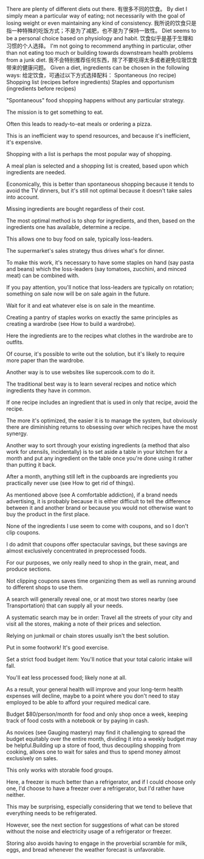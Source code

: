 There  are  plenty  of  different  diets  out  there. 
有很多不同的饮食。
By  diet  I  simply  mean  a particular way of eating; not necessarily with the goal of losing weight or even maintaining  any kind of  consistency. 
我所说的饮食只是指一种特殊的吃饭方式；不是为了减肥，也不是为了保持一致性。
Diet seems  to be a personal  choice  based on  physiology  and  habit. 
饮食似乎是基于生理和习惯的个人选择。
I'm  not  going  to  recommend  anything  in  particular, other than not eating too much or building towards downstream health problems from a junk diet. 
我不会特别推荐任何东西，除了不要吃得太多或者避免垃圾饮食带来的健康问题。
Given a diet, ingredients can be chosen in the following ways: 
给定饮食，可通过以下方式选择配料：
Spontaneous (no recipe) 
Shopping list (recipes before ingredients) 
Staples and opportunism (ingredients before recipes) 


"Spontaneous"  food  shopping  happens  without  any  particular  strategy. 

The mission  is  to  get  something  to  eat. 

Often  this  leads  to  ready-to-eat  meals  or ordering a pizza. 

This is an inefficient way to spend resources, and because it's inefficient, it's expensive. 


Shopping with  a list  is  perhaps  the  most  popular  way  of  shopping. 

A  meal plan is selected and a shopping list is created, based upon which ingredients are needed. 

Economically, this is better than spontaneous shopping because it tends to avoid the TV dinners, but it's still not optimal because it doesn't take sales into account. 

Missing ingredients are bought regardless of their cost. 


The most optimal method is to shop for ingredients, and then, based on the ingredients one has available, determine a recipe. 

This allows one to buy food on sale,  typically  loss-leaders. 

The  supermarket's  sales  strategy  thus  drives  what's for dinner. 

To make this work, it's necessary to have some staples on  hand (say pasta  and  beans)  which  the  loss-leaders  (say  tomatoes,  zucchini,  and  minced meat) can be combined with. 

If you pay attention, you'll notice that loss-leaders are  typically  on  rotation;  something  on  sale  now  will  be  on  sale  again  in  the future. 

Wait for it and eat whatever else is on sale in the meantime. 


Creating a pantry of staples works on exactly the same principles as creating a  wardrobe  (see  How  to  build  a  wardrobe). 

Here  the  ingredients  are  to  the recipes  what  clothes  in  the  wardrobe  are  to  outfits. 

Of  course,  it's  possible  to write  out  the  solution,  but  it's  likely  to  require  more  paper  than  the  wardrobe. 

Another way is to use websites like supercook.com to do it. 

The traditional best way  is  to  learn  several  recipes  and  notice  which  ingredients  they  have  in common. 

If  one  recipe  includes  an  ingredient  that  is  used  in  only  that  recipe, avoid the recipe. 

The more it's optimized, the easier it is to manage the system, but obviously there are diminishing returns to obsessing over which recipes have the most synergy. 


Another  way  to  sort  through  your  existing  ingredients  (a  method  that  also work for utensils, incidentally) is to set aside a table in your kitchen for a month and put any ingredient on the table once you're done using it rather than putting it  back. 

After  a  month,  anything  still  left  in  the  cupboards  are  ingredients  you practically never use (see How to get rid of things). 


As  mentioned  above  (see  A  comfortable  addiction),  if  a  brand  needs advertising,  it  is  probably  because  it  is  either  difficult  to  tell  the  difference between it and another brand or because you would not otherwise want to buy the product in the first place. 

None of the ingredients I use seem to come with coupons, and so I don't clip coupons. 

I do admit that coupons offer spectacular savings,  but  these  savings  are  almost  exclusively  concentrated  in  preprocessed foods. 

For  our  purposes,  we  only  really  need  to  shop  in  the  grain,  meat,  and produce  sections. 

Not  clipping  coupons  saves  time  organizing  them  as  well  as running around to different shops to use them. 


A  search  will  generally  reveal  one,  or  at  most  two  stores  nearby  (see Transportation)  that  can  supply  all  your  needs. 

A  systematic  search  may  be  in order: Travel all the streets of your city and visit all the stores, making a note of their  prices and selection. 

Relying on  junkmail  or  chain  stores  usually  isn't  the best solution. 

Put in some footwork! It's good exercise. 


Set a strict food budget item: You'll notice that your total caloric intake will fall. 

You'll eat less processed food; likely none at all. 

As a result, your general health will improve and your long-term health expenses will decline, maybe to a point where you don't need to stay employed to be able to afford your required medical care. 


Budget $80/person/month for food and only shop once a week, keeping track of  food  costs  with  a  notebook  or  by  paying  in  cash. 

As  novices  (see  Gauging mastery) may find it challenging to spread the budget equitably over the entire month,  dividing  it  into  a  weekly  budget  may  be  helpful.Building  up  a  store  of food, thus decoupling shopping  from cooking, allows one to  wait  for sales  and thus to spend money almost exclusively on sales. 

This only works with storable food  groups. 

Here,  a  freezer  is  much  better  than  a  refrigerator,  and  if  I  could choose  only  one,  I'd  choose  to  have  a  freezer  over  a  refrigerator,  but  I'd  rather have  neither. 

This  may  be  surprising,  especially  considering  that  we  tend  to believe  that  everything  needs  to  be  refrigerated. 

However,  see  the  next  section for suggestions of what can be stored without the noise and electricity usage of a refrigerator  or  freezer. 

Storing  also  avoids  having  to  engage  in  the  proverbial scramble for milk, eggs, and bread whenever the weather forecast is unfavorable.